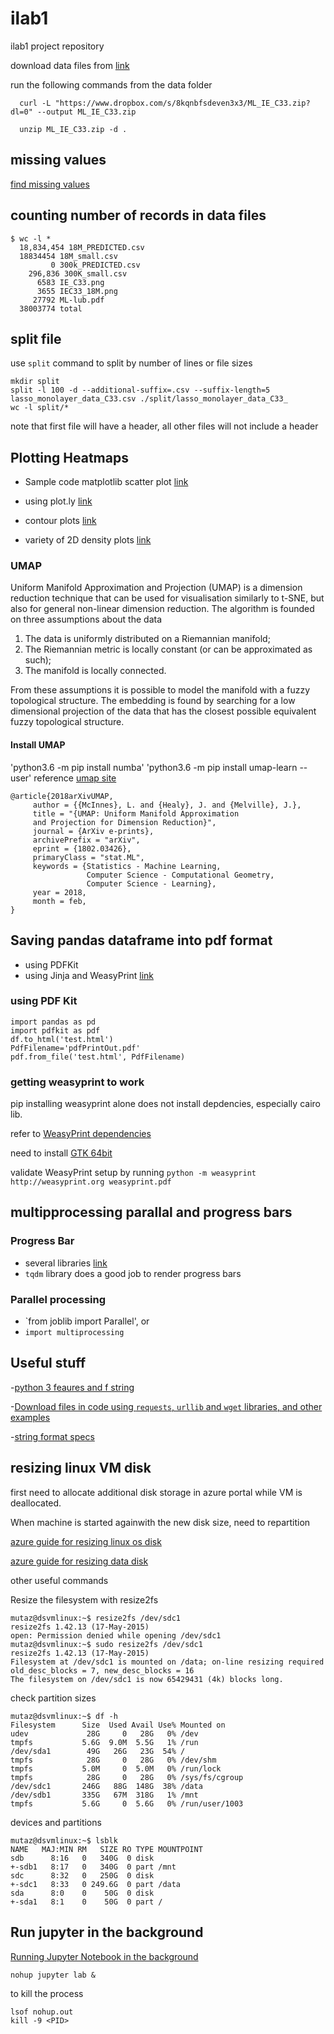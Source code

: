 # ilab1
ilab1 project repository 

download data files from [link](https://www.dropbox.com/s/8kqnbfsdeven3x3/ML_IE_C33.zip?dl=0)

run the following commands from the data folder
```
  curl -L "https://www.dropbox.com/s/8kqnbfsdeven3x3/ML_IE_C33.zip?dl=0" --output ML_IE_C33.zip

  unzip ML_IE_C33.zip -d .
```



## missing values

[find missing values](https://medium.com/dunder-data/finding-the-percentage-of-missing-values-in-a-pandas-dataframe-a04fa00f84ab)

## counting number of records in data files 

``` 
$ wc -l *
  18,834,454 18M_PREDICTED.csv
  18834454 18M_small.csv
         0 300k_PREDICTED.csv
    296,836 300K_small.csv
      6583 IE_C33.png
      3655 IEC33_18M.png
     27792 ML-lub.pdf
  38003774 total
```

## split file

use `split` command to split by number of lines or file sizes

```
mkdir split
split -l 100 -d --additional-suffix=.csv --suffix-length=5  lasso_monolayer_data_C33.csv ./split/lasso_monolayer_data_C33_
wc -l split/*
```

note that first file will have a header, all other files will not include a header



## Plotting Heatmaps 

- Sample code matplotlib scatter plot [link](https://towardsdatascience.com/better-heatmaps-and-correlation-matrix-plots-in-python-41445d0f2bec)

- using plot.ly [link](https://plot.ly/python/heatmaps/)
- contour plots [link](https://plot.ly/python/contour-plots/)
- variety of 2D density plots [link](https://python-graph-gallery.com/2d-density-plot/)

### UMAP 

Uniform Manifold Approximation and Projection (UMAP) is a dimension reduction technique that can be used for visualisation similarly to t-SNE, but also for general non-linear dimension reduction. The algorithm is founded on three assumptions about the data

1. The data is uniformly distributed on a Riemannian manifold;
2. The Riemannian metric is locally constant (or can be approximated as such);
3. The manifold is locally connected.

From these assumptions it is possible to model the manifold with a fuzzy topological structure. The embedding is found by searching for a low dimensional projection of the data that has the closest possible equivalent fuzzy topological structure.

#### Install UMAP
'python3.6 -m pip install numba'
'python3.6 -m pip install umap-learn --user'
reference [umap site](https://github.com/lmcinnes/umap)

```
@article{2018arXivUMAP,
     author = {{McInnes}, L. and {Healy}, J. and {Melville}, J.},
     title = "{UMAP: Uniform Manifold Approximation
     and Projection for Dimension Reduction}",
     journal = {ArXiv e-prints},
     archivePrefix = "arXiv",
     eprint = {1802.03426},
     primaryClass = "stat.ML",
     keywords = {Statistics - Machine Learning,
                 Computer Science - Computational Geometry,
                 Computer Science - Learning},
     year = 2018,
     month = feb,
}
```
## Saving pandas dataframe into pdf format

- using PDFKit 
- using Jinja and WeasyPrint [link](https://pbpython.com/pdf-reports.html)


### using PDF Kit 

``` {python}
import pandas as pd
import pdfkit as pdf
df.to_html('test.html')
PdfFilename='pdfPrintOut.pdf'
pdf.from_file('test.html', PdfFilename)
```

### getting weasyprint to work 

pip installing weasyprint alone does not install depdencies, especially cairo lib. 

refer to [WeasyPrint dependencies](https://weasyprint.readthedocs.io/en/stable/install.html#windows)

need to install [GTK 64bit](https://github.com/tschoonj/GTK-for-Windows-Runtime-Environment-Installer)

validate WeasyPrint setup by running `python -m weasyprint http://weasyprint.org weasyprint.pdf`


## multipprocessing parallal and  progress bars
 ### Progress Bar
 - several libraries [link](https://codingdose.info/2019/06/15/how-to-use-a-progress-bar-in-python/)
 - `tqdm` library does a good job to render progress bars 
 
 ### Parallel processing
 - `from joblib import Parallel', or 
 - `import multiprocessing`
 
 


## Useful stuff 

-[python 3 feaures and f string](https://datawhatnow.com/things-you-are-probably-not-using-in-python-3-but-should/) 

-[Download files in code using `requests`, `urllib` and `wget` libraries, and other examples](https://likegeeks.com/downloading-files-using-python/)

-[string format specs](https://www.dummies.com/programming/python/how-to-format-strings-in-python/)

## resizing linux VM disk 

first need to allocate additional disk storage in azure portal while VM is deallocated. 

When machine is started againwith the new disk size, need to repartition 

[azure guide for resizing linux os disk](https://blogs.msdn.microsoft.com/linuxonazure/2017/04/03/how-to-resize-linux-osdisk-partition-on-azure/)

[azure guide for resizing data disk](https://docs.microsoft.com/en-us/azure/virtual-machines/linux/expand-disks)

other useful commands 


Resize the filesystem with resize2fs
```
mutaz@dsvmlinux:~$ resize2fs /dev/sdc1
resize2fs 1.42.13 (17-May-2015)
open: Permission denied while opening /dev/sdc1
mutaz@dsvmlinux:~$ sudo resize2fs /dev/sdc1
resize2fs 1.42.13 (17-May-2015)
Filesystem at /dev/sdc1 is mounted on /data; on-line resizing required
old_desc_blocks = 7, new_desc_blocks = 16
The filesystem on /dev/sdc1 is now 65429431 (4k) blocks long.

```

check partition sizes 
```
mutaz@dsvmlinux:~$ df -h
Filesystem      Size  Used Avail Use% Mounted on
udev             28G     0   28G   0% /dev
tmpfs           5.6G  9.0M  5.5G   1% /run
/dev/sda1        49G   26G   23G  54% /
tmpfs            28G     0   28G   0% /dev/shm
tmpfs           5.0M     0  5.0M   0% /run/lock
tmpfs            28G     0   28G   0% /sys/fs/cgroup
/dev/sdc1       246G   88G  148G  38% /data
/dev/sdb1       335G   67M  318G   1% /mnt
tmpfs           5.6G     0  5.6G   0% /run/user/1003
```

devices and partitions 
```
mutaz@dsvmlinux:~$ lsblk
NAME   MAJ:MIN RM   SIZE RO TYPE MOUNTPOINT
sdb      8:16   0   340G  0 disk
+-sdb1   8:17   0   340G  0 part /mnt
sdc      8:32   0   250G  0 disk
+-sdc1   8:33   0 249.6G  0 part /data
sda      8:0    0    50G  0 disk
+-sda1   8:1    0    50G  0 part /

```


## Run jupyter in the background 

[Running Jupyter Notebook in the background](https://medium.com/@jim901127/running-jupyter-notebook-in-the-background-b6e950c4b7ee)

```
nohup jupyter lab &
```

to kill the process

```
lsof nohup.out
kill -9 <PID>
```